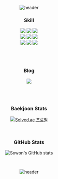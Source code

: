 <!--
**bee-p/bee-p** is a ✨ _special_ ✨ repository because its `README.md` (this file) appears on your GitHub profile.

Here are some ideas to get you started:

- 🔭 I’m currently working on ...
- 🌱 I’m currently learning ...
- 👯 I’m looking to collaborate on ...
- 🤔 I’m looking for help with ...
- 💬 Ask me about ...
- 📫 How to reach me: ...
- 😄 Pronouns: ...
- ⚡ Fun fact: ...
-->

<div align=center>

  ![header](https://capsule-render.vercel.app/api?type=waving&height=200&color=0:25828e,100:ffeda8&text=Sowon's%20GitHub&reversal=false&fontAlignY=37&fontColor=FFFFFF&fontSize=45&fontAlign=50&textBg=false)



  <h3>Skill</h3>
  <img src="https://img.shields.io/badge/java-%23007396.svg?&style=flat&logo=java&logoColor=white"/></a>
  <img src="https://img.shields.io/badge/c++-00599C?&style=flat&logo=cplusplus&logoColor=white"/>
  <img src="https://img.shields.io/badge/python-3776AB?&style=flat&logo=python&logoColor=white"/>
  </br>
  <img src="https://img.shields.io/badge/spring-6DB33F?&style=flat&logo=spring&logoColor=white"/></a>
  <img src="https://img.shields.io/badge/spring boot-6DB33F?&style=flat&logo=springboot&logoColor=white"/>
  <img src="https://img.shields.io/badge/junit-25A162?&style=flat&logo=junit5&logoColor=white"/>
  </br>
  <img src="https://img.shields.io/badge/mysql-4479A1?&style=flat&logo=mysql&logoColor=white"/>
  <img src="https://img.shields.io/badge/h2 database-09476B?&style=flat&logo=h2database&logoColor=white"/>
  <img src="https://img.shields.io/badge/redis-FF4438?&style=flat&logo=redis&logoColor=white"/>
  
  <!--
  </br>
  <img src="https://img.shields.io/badge/amazon%20aws-%23232F3E.svg?&style=flat&logo=amazon%20aws&logoColor=white"/>
  <img src="https://img.shields.io/badge/github actions-2088FF?&style=flat&logo=githubactions&logoColor=white"/>
  </br>
  -->
  
  <br></br>
  
  <h3>Blog</h3>
  <a href="https://beeep.tistory.com/" target="_blank">
    <img src="https://img.shields.io/badge/tistory-ff5c4c?style=flat&logo=tistory&logoColor=white"/>
  </a>
  
  <br></br>
  
  ### Baekjoon Stats
  [![Solved.ac 프로필](http://mazassumnida.wtf/api/generate_badge?boj=beep)](https://solved.ac/beep)
  
  </br>
  
  ### GitHub Stats
  ![Sowon's GitHub stats](https://github-readme-stats.vercel.app/api?username=bee-p&show_icons=true&theme=vue)
  
  </br>

  ![header](https://capsule-render.vercel.app/api?type=waving&height=150&color=0:25828e,100:ffeda8&reversal=false&fontAlignY=37&fontColor=FFFFFF&fontSize=60&fontAlign=50&textBg=false&section=footer)

</div>
